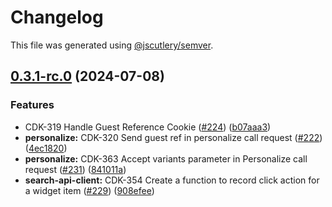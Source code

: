 # Changelog

This file was generated using [@jscutlery/semver](https://github.com/jscutlery/semver).

## [0.3.1-rc.0](https://github.com/Sitecore-PD/sitecore.cloudsdk.js/compare/personalize-0.3.0...personalize-0.3.1-rc.0) (2024-07-08)


### Features

* CDK-319 Handle Guest Reference Cookie ([#224](https://github.com/Sitecore-PD/sitecore.cloudsdk.js/issues/224)) ([b07aaa3](https://github.com/Sitecore-PD/sitecore.cloudsdk.js/commit/b07aaa3ded02b9703d0c403dbaa39456b12326ee))
* **personalize:** CDK-320 Send guest ref in personalize call request ([#222](https://github.com/Sitecore-PD/sitecore.cloudsdk.js/issues/222)) ([4ec1820](https://github.com/Sitecore-PD/sitecore.cloudsdk.js/commit/4ec1820b67a384dcc71e359ad12ded5ad1ffa1b5))
* **personalize:** CDK-363 Accept variants parameter in Personalize call request ([#231](https://github.com/Sitecore-PD/sitecore.cloudsdk.js/issues/231)) ([841011a](https://github.com/Sitecore-PD/sitecore.cloudsdk.js/commit/841011a9aea09114ea7392c99e8d8a7d12475808))
* **search-api-client:** CDK-354 Create a function to record click action for a widget item ([#229](https://github.com/Sitecore-PD/sitecore.cloudsdk.js/issues/229)) ([908efee](https://github.com/Sitecore-PD/sitecore.cloudsdk.js/commit/908efee54dfb2b16b7b62439c630965d9d83d646))
